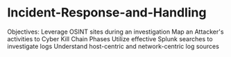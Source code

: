 # Incident-Response-and-Handling
Objectives:  Leverage OSINT sites during an investigation Map an Attacker's activities to Cyber Kill Chain Phases Utilize effective Splunk searches to investigate logs Understand host-centric and network-centric log sources
